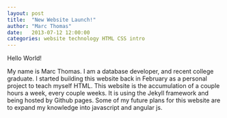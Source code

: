 ```yaml
---
layout: post
title:  "New Website Launch!"
author: "Marc Thomas"
date:   2013-07-12 12:00:00
categories: website technology HTML CSS intro
---
```


Hello World!

My name is Marc Thomas. I am a database developer, and recent college graduate. I started building this website back in February as a personal project to teach myself HTML. This website is the accumulation of a couple hours a week, every couple weeks. It is using the Jekyll framework and being hosted by Github pages. Some of my future plans for this website are to expand my knowledge into javascript and angular js.
